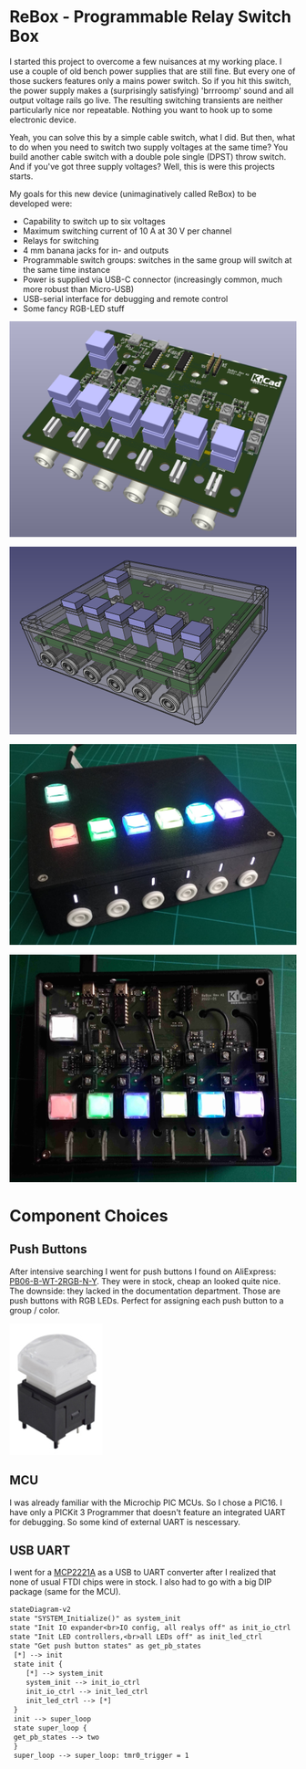 # ReBox - Programmable Relay Switch Box

I started this project to overcome a few nuisances at my working place. I use a couple of old bench power supplies that are still fine. But every one of those suckers features only a mains power switch. So if you hit this switch, the power supply makes a (surprisingly satisfying) 'brrroomp' sound and all output voltage rails go live. The resulting switching transients are neither particularly nice nor repeatable. Nothing you want to hook up to some electronic device.

Yeah, you can solve this by a simple cable switch, what I did. But then, what to do when you need to switch two supply voltages at the same time? You build another cable switch with a double pole single (DPST) throw switch. And if you've got three supply voltages? Well, this is were this projects starts.

My goals for this new device (unimaginatively called ReBox) to be developed were:

* Capability to switch up to six voltages
* Maximum switching current of 10 A at 30 V per channel
* Relays for switching
* 4 mm banana jacks for in- and outputs
* Programmable switch groups: switches in the same group will switch at the same time instance
* Power is supplied via USB-C connector (increasingly common, much more robust than Micro-USB)
* USB-serial interface for debugging and remote control
* Some fancy RGB-LED stuff

![image-20220220190416445](doc/img/image-20220220190416445.png)

![image-20220220190459473](doc/img/image-20220220190459473.png)

![](doc/img/Rebox01.jpg)

![](doc/img/Rebox02.jpg)

# Component Choices

## Push Buttons

After intensive searching I went for push buttons I found on AliExpress: [PB06-B-WT-2RGB-N-Y](http://www.honyone.com/en/products/list_32_1.html). They were in stock, cheap an looked quite nice. The downside: they lacked in the documentation department. Those are push buttons with RGB LEDs. Perfect for assigning each push button to a group / color.

![image-20220220185629089](doc/img/image-20220220185629089.png)



## MCU

I was already familiar with the Microchip PIC MCUs. So I chose a PIC16. I have only a PICKit 3 Programmer that doesn't feature an integrated UART for debugging. So some kind of external UART is nescessary.

## USB UART

I went for a [MCP2221A](https://www.microchip.com/en-us/product/MCP2221A) as a USB to UART converter after I realized that none of usual FTDI chips were in stock. I also had to go with a big DIP package (same for the MCU).









```mermaid
stateDiagram-v2
state "SYSTEM_Initialize()" as system_init
state "Init IO expander<br>IO config, all realys off" as init_io_ctrl
state "Init LED controllers,<br>all LEDs off" as init_led_ctrl
state "Get push button states" as get_pb_states
 [*] --> init
 state init {
 	[*] --> system_init
 	system_init --> init_io_ctrl
 	init_io_ctrl --> init_led_ctrl
 	init_led_ctrl --> [*]
 }
 init --> super_loop
 state super_loop {
 get_pb_states --> two
 }
 super_loop --> super_loop: tmr0_trigger = 1
 



```

